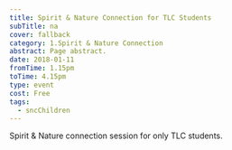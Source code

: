 ```yaml
---
title: Spirit & Nature Connection for TLC Students
subTitle: na
cover: fallback
category: 1.Spirit & Nature Connection
abstract: Page abstract.
date: 2018-01-11
fromTime: 1.15pm
toTime: 4.15pm
type: event
cost: Free
tags:
  - sncChildren
---
```


Spirit & Nature connection session for only TLC students.

